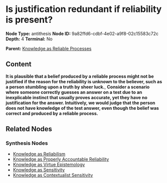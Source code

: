 # Is justification redundant if reliability is present?

**Node Type:** antithesis
**Node ID:** 9a82ffd6-cdbf-4e02-a9f8-02c15583c72c
**Depth:** 4
**Terminal:** No

**Parent:** [Knowledge as Reliable Processes](knowledge-as-reliable-processes-synthesis-59c3996f-4bf1-4a39-8eaf-684d1df5205e.md)

## Content

**It is plausible that a belief produced by a reliable process might not be justified if the reason for the reliability is unknown to the believer, such as a person stumbling upon a truth by sheer luck.**, **Consider a scenario where someone correctly guesses an answer on a test due to an inexplicable instinct that usually proves accurate, yet they have no justification for the answer. Intuitively, we would judge that the person does not have knowledge of the test answer, even though the belief was correct and produced by a reliable process.**

## Related Nodes

### Synthesis Nodes

- [Knowledge as Reliabilism](knowledge-as-reliabilism-synthesis-c905883a-7b5b-4df0-b75f-4fd6d3d0e3a2.md)
- [Knowledge as Properly Accountable Reliability](knowledge-as-properly-accountable-reliability-synthesis-fdd7802b-66a0-4265-86e8-6e9b1da93e31.md)
- [Knowledge as Virtue Epistemology](knowledge-as-virtue-epistemology-synthesis-2e12e2ed-0714-46b6-a73d-cc8eb68e99eb.md)
- [Knowledge as Sensitivity](knowledge-as-sensitivity-synthesis-a650429c-44dc-4479-95f3-c9b65e60f2eb.md)
- [Knowledge as Contextualist Sensitivity](knowledge-as-contextualist-sensitivity-synthesis-b6720d72-fb84-42d3-a03b-1a7e8e1c0d2d.md)
